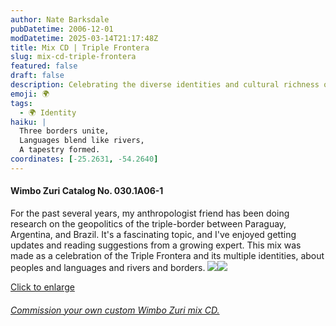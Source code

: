 ```yaml
---
author: Nate Barksdale
pubDatetime: 2006-12-01
modDatetime: 2025-03-14T21:17:48Z
title: Mix CD | Triple Frontera
slug: mix-cd-triple-frontera
featured: false
draft: false
description: Celebrating the diverse identities and cultural richness of the Triple Frontera region in South America.
emoji: 🌍
tags:
  - 🌍 Identity
haiku: |
  Three borders unite,  
  Languages blend like rivers,  
  A tapestry formed.
coordinates: [-25.2631, -54.2640]
---
```


#### Wimbo Zuri Catalog No. 030.1A06-1

For the past several years, my anthropologist friend has been doing research on the geopolitics of the triple-border between Paraguay, Argentina, and Brazil. It's a fascinating topic, and I've enjoyed getting updates and reading suggestions from a growing expert. This mix was made as a celebration of the Triple Frontera and its multiple identities, about peoples and languages and rivers and borders. [![](https://www.google.com/search?q=%22%21%5B%22%20natebarksdale.com)](@assets/images/triple_530.jpg)[![](@assets/images/triple2_260.jpg)](@assets/images/triple2_530.jpg)

[Click to enlarge](@assets/images/triple_530.jpg)

###### [Commission your own custom Wimbo Zuri mix CD.](https://www.natebarksdale.com/)
